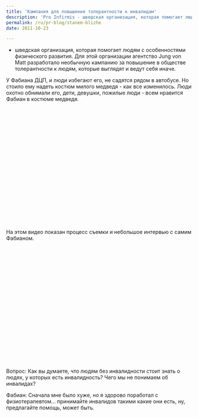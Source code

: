 ```yaml
---
title: 'Кампания для повышения толерантности к инвалидам'
description: 'Pro Infirmis - шведская организация, которая помогает людям с особенностями физического развития. Для этой организации агентство Jung von Matt разработало необычную кампанию за повышение в обществе толерантности к людям, которые выглядят и ведут себя иначе.'
permalink: /ru/pr-blog/stanem-blizhe
date: 2011-10-23

---
```


- шведская организация, которая помогает людям с особенностями физического развития. Для этой организации агентство  Jung von Matt разработало необычную кампанию за повышение в обществе толерантности к людям, которые выглядят и ведут себя иначе.

У Фабиана ДЦП, и люди избегают его, не садятся рядом в автобусе. Но стоило ему надеть костюм милого медведя - как все изменилось. Люди охотно обнимали его, дети, девушки, пожилые люди - всем нравится Фабиан в костюме медведя.

<object width="560" height="315"><param name="movie" value="http://www.youtube.com/v/Nola3DVBVtk?version=3&amp;hl=ru_RU"></param><param name="allowFullScreen" value="true"></param><param name="allowscriptaccess" value="always"></param><embed src="http://www.youtube.com/v/Nola3DVBVtk?version=3&amp;hl=ru_RU" type="application/x-shockwave-flash" width="560" height="315" allowscriptaccess="always" allowfullscreen="true"></embed></object>

На этом видео показан процесс съемки и небольшое интервью с самим Фабианом.

<object width="560" height="315"><param name="movie" value="http://www.youtube.com/v/zFWr-CKMWGY?version=3&amp;hl=ru_RU"></param><param name="allowFullScreen" value="true"></param><param name="allowscriptaccess" value="always"></param><embed src="http://www.youtube.com/v/zFWr-CKMWGY?version=3&amp;hl=ru_RU" type="application/x-shockwave-flash" width="560" height="315" allowscriptaccess="always" allowfullscreen="true"></embed></object>

Вопрос: Как вы думаете, что людям без инвалидности стоит знать о людях, у которых есть инвалидность? Чего мы не понимаем об инвалидах?

Фабиан: Сначала мне было хуже, но я здорово поработал с физиотерапевтом... принимайте инвалидов такими какие они есть, ну, предлагайте помощь, может быть.

